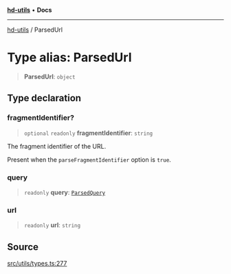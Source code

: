 [**hd-utils**](../README.md) • **Docs**

***

[hd-utils](../globals.md) / ParsedUrl

# Type alias: ParsedUrl

> **ParsedUrl**: `object`

## Type declaration

### fragmentIdentifier?

> `optional` `readonly` **fragmentIdentifier**: `string`

The fragment identifier of the URL.

Present when the `parseFragmentIdentifier` option is `true`.

### query

> `readonly` **query**: [`ParsedQuery`](ParsedQuery.md)

### url

> `readonly` **url**: `string`

## Source

[src/utils/types.ts:277](https://github.com/AhmadHddad/h-utils/blob/b1dfa95e218c9605f39fc234662ef50e62fadcb8/src/utils/types.ts#L277)
